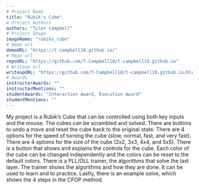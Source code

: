 ```yaml
---
# Project Name
title: "Rubik's Cube"
# Project Authors
authors: "Tyler Campbell"
# Project Image
imageName: "rubiks_cube"
# Demo url
demoURL: "https://t-campbell18.github.io/"
# Repo url
repoURL: "https://github.com/T-Campbell18/t-campbell18.github.io"
# Writeup url
writeupURL: "https://github.com/T-Campbell18/t-campbell18.github.io/blob/master/writeup.pdf"
# Awards
instructorAwards: ""
instructorMentions: ""
studentAwards: "Interaction Award, Execution Award"
studentMentions: ""
---
```

My project is a Rubik’s Cube that can be controlled using both key inputs and the mouse. The cubes can be scrambled and solved. There are buttons to undo a move and reset the cube back to the original state. There are 4 options for the speed of turning the cube (slow, normal, fast, and very fast). There are 4 options for the size of the cube (2x2, 3x3, 4x4, and 5x5). There is a button that shows and explains the controls for the cube. Each color of the cube can be changed independently and the colors can be reset to the default colors. There is a PLL/OLL trainer, the algorithms that solve the last layer. The trainer shows the algorithms and how they are done. It can be used to learn and to practice. Lastly, there is an example solve, which shows the 4 steps in the CFOP method.
